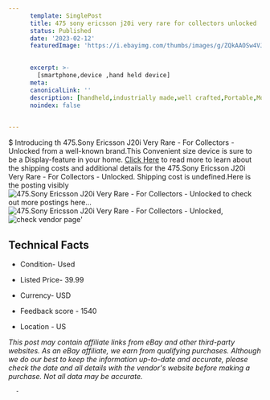 ```yaml
---
      template: SinglePost
      title: 475 sony ericsson j20i very rare for collectors unlocked
      status: Published
      date: '2023-02-12'
      featuredImage: 'https://i.ebayimg.com/thumbs/images/g/ZQkAAOSw4VJj56Ff/s-l225.jpg'
       

      excerpt: >-
        [smartphone,device ,hand held device]
      meta:
      canonicalLink: ''
      description: [handheld,industrially made,well crafted,Portable,Mobile,Compact,Convenient,Lightweight,Maneuverable,Man-portable,Miniature,Carriable,Hand-held,Light,Holdable,Transportable,Mobile device,Pocket-sized,On-the-go,Wireless,Cordless,Compact size,Convenient size, smartphone,device ,hand held device]
      noindex: false
      

---
```

$
      Introducing th 475.Sony Ericsson J20i Very Rare - For Collectors - Unlocked from a well-known brand.This Convenient size device  is sure to be a Display-feature in your home. [Click Here](https://www.ebay.com/itm/165934008965?hash=item26a2700a85%3Ag%3AZQkAAOSw4VJj56Ff&mkevt=1&mkcid=1&mkrid=711-53200-19255-0&campid=%253CePNCampaignId%253E&customid=%253CreferenceId%253E&toolid=10049) to read more to learn about the shipping costs and additional details for the 475.Sony Ericsson J20i Very Rare - For Collectors - Unlocked. Shipping cost is undefined.Here is the posting visibly ![475.Sony Ericsson J20i Very Rare - For Collectors - Unlocked](https://i.ebayimg.com/thumbs/images/g/ZQkAAOSw4VJj56Ff/s-l225.jpg) to check out more postings here... ![475.Sony Ericsson J20i Very Rare - For Collectors - Unlocked](https://i.ebayimg.com/images/g/ZQkAAOSw4VJj56Ff/s-l1600.jpg), ![check vendor page](https://origin-galleryplus.ebayimg.com/ws/web/165934008965_2_0_1/225x225.jpg,https://origin-galleryplus.ebayimg.com/ws/web/165934008965_3_0_1/225x225.jpg,https://origin-galleryplus.ebayimg.com/ws/web/165934008965_4_0_1/225x225.jpg,https://origin-galleryplus.ebayimg.com/ws/web/165934008965_5_0_1/225x225.jpg,https://origin-galleryplus.ebayimg.com/ws/web/165934008965_6_0_1/225x225.jpg,https://origin-galleryplus.ebayimg.com/ws/web/165934008965_7_0_1/225x225.jpg,https://origin-galleryplus.ebayimg.com/ws/web/165934008965_8_0_1/225x225.jpg)'

      

 ## Technical Facts 



     
      

 - Condition- Used 


      

 - Listed Price- 39.99 


      

 - Currency- USD 


      

 - Feedback score - 1540 


      

 - Location - US 


      
      

 *_This post may contain affiliate links from eBay and other third-party websites. As an eBay affiliate, we earn from qualifying purchases. Although we do our best to keep the information up-to-date and accurate, please check the date and all details with the vendor's website before making a purchase. Not all data may be accurate._*




      -
